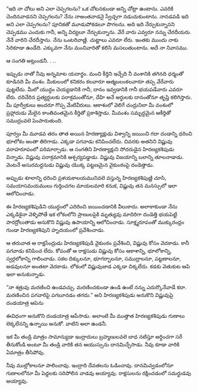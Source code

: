 ﻿“ఇది నా చోటు అని ఎలా చెప్పగలను? ఒక చోటనకుండా అన్ని చోట్లా ఉంటాను. ఎవరికి చెందినవాడనని చెప్పగలను? నేను నాఅంతవాడనై స్వేచ్ఛగా నడుచుకుంటాను. నానడవడి ఇది అని ఎలా చెప్పగలను? పూనికతో మూడుపోకడలూ పొగలను. అది ఇది నేర్చుకున్నానని చెప్పడము ఎందుకు గానీ, అన్ని విద్యలూ నేర్చుకున్నాను. వేరే వారు ఎవ్వరూ నన్ను చేరదీయరు. నేనే వారిని చేరదీస్తాను. నేను ఒంటరివాణ్ణి. చుట్టాలు ఎవరూ లేరు. ఇంతకు ముందు నాకు సిరికూడా ఉండేది. ఎక్కువగా నేను మంచివారితో కలిసి మసలుతుంటాను. అదే నా నివాసము. 

ఆ సంగతి అట్లుండనీ. . .. 

ఇప్పుడు నాతో నీవు అన్నమాట యదార్థం. మంచి కీర్తిని ఇచ్చేది నీ వంశానికి తగినది ధర్మంతో కూడినది మీ వంశం. మీకులంలో కనికరం కలవారూ ఆత్మబలంకలవారూ తప్ప వేరేవారు పుట్టలేదు. మీలో యుద్ధం చెయ్యడానికి గానీ, దానం ఇవ్వడానికి గానీ భయపడేవారు ఎవరూ లేరు. దరిచేరిన ప్రత్యర్ధులకు పరాక్రమంతోనూ, దేహి అనే అర్ధులకు దానంతోనూ తృప్తి కలిగిస్తారు. మీ పూర్వీకులు అందరూ గొప్ప మేటివీరులు. ఆకాశంలో వెలిగే చంద్రునిలా మీ వంశంలో ప్రహ్లాదుడు మేలైన కాంతివంతమైన కీర్తితో ప్రకాశిస్తాడు. మీవంశం సమృద్ధమైన ఆకీర్తితో సముద్రంవలె పెంపారుతుంది. 

పూర్వం మీ మూడవ తరం తాత అయిన హిరణ్యాక్షుడు విశ్వాన్ని జయించి గదా దండాన్ని ధరించి భూలోకం అంతా తిరిగాడు. ఎక్కడా పగవాడు కనిపించలేదు. చివరకు అతనిని విష్ణువు వరాహరూపంలో పరిమార్చాడు. ఆ సంగతిని హిరణ్యాక్షుని సోదరుడైన హిరణ్యకశిపుడు విన్నాడు. విష్ణువు పరాక్రమానికి ఆశ్చర్యపడ్డాడు. విష్ణువు విజయాన్ని బలాన్ని తూలనాడాడు. వెంటనే అసురమర్దనుడు విష్ణువు యొక్క పట్టణమైన వైకుంఠంపై దండెత్తాడు. 

అప్పుడు శూలాన్ని ధరించి ప్రళయకాలయమునివలె వస్తున్న హిరణ్యకశిపుణ్ణి చూసి, సమయాసమయములు గుర్తించగల మాయలమారి కనుక, విష్ణువు తన మనస్సులో ఇలా ఆలోచించాడు. 

ఈ హిరణ్యకశిపుడిని యుద్ధంలో ఎదిరించి జయించడానికి వీలుకాదు. అలాకాకుండా నేను ఎక్కడికైనా వెళ్ళిపోతే ఇక లోకంలోని ప్రాణులపైకి మృత్యువు మాదిరిగా దండెత్తి భయపెట్టి పారద్రోలుతాడు అనుకొని విష్ణువు ఉపాయాన్ని ఆలోచించాడు. సూక్ష్మరూపంతో ముక్కురంధ్రం గుండా హిరణ్యకశిపుని హృదయంలో ప్రవేశించాడు. 

ఆ తరువాత ఆ రాక్షసేంద్రుడు హిరణ్యకశిపుడి వైకుంఠం ప్రవేశించి, విష్ణువు కోసం వెదకాడు. కానీ పగవాడు కనిపించ లేదు. కోపంతో ఆ రాక్షసుడు విష్ణువు కోసం ఆకాశాన్ని, భూలోకాన్ని, స్వర్గలోకాన్ని గాలించాడు. సకల దిక్కులనూ, భూగర్భాలనూ, సముద్రాలనూ, పట్టణాలనూ, అడవులనూ అంతటా వెదకాడు. లోకంలో విష్ణువుజాడ ఎక్కడా చిక్కలేదు. కడకు వెతుకుట ఆపి ఇలా అనుకున్నాడు. 

“నా శత్రువు మరణించి ఉండవచ్చు. మరణించకుండా ఉండి ఉంటే నన్ను ఎదుర్కొనేవాడే కదా. మరణించిన పగవారిపై పగబూనడం తగదు.” అని హిరణ్యకశిపుడు అనుకొని విష్ణువుపై దండయాత్ర ఆపెను 

ఈవిధంగా అనుకొని దండయాత్ర ఆపేసాడు. అలాంటి మీ ముత్తాత హిరణ్యకశిపుడు గుణాలు లెక్కలేనన్ని ఉన్నాయి అనుకో. వాటిని అలా ఉండనీ. 

ఇక మీ తండ్రి మాత్రం సామాన్యుడా ఇంద్రాదులు బ్రహ్మణులవలె బాధ నటిస్తూ అర్థించగా సరే తీనుకోండి అంటూ మీ తండ్రి వారికి తన ఆయుస్సును దానమిచ్చేసాడు. నీవు కూడా వారికి ఏమాత్రం తీసిపోవు. 

నీవు ముల్లోకాలనూ పాలించావు. ఇంద్రాది దేవతలను ఓడించావు. దానమివ్వడంలోనూ గుణాలలోనూ మీ పెద్దలకు సరిపోలిన వాడవు అయ్యావు. రాక్షసులను రక్షించడంలో సమర్థుడవు అయ్యావు. 

